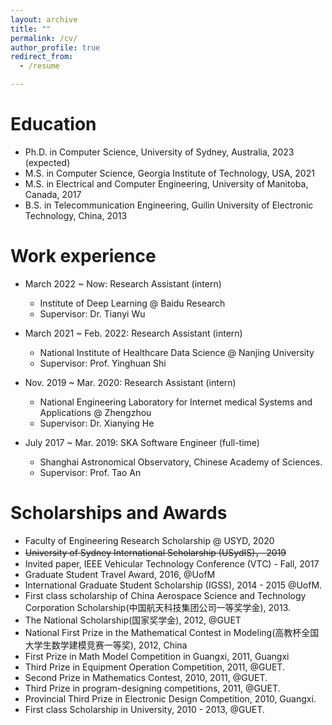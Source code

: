 ```yaml
---
layout: archive
title: ""
permalink: /cv/
author_profile: true
redirect_from:
  - /resume

---
```



Education
======
- Ph.D. in Computer Science, University of Sydney, Australia, 2023 (expected) 
- M.S. in Computer Science, Georgia Institute of Technology, USA, 2021
- M.S. in Electrical and Computer Engineering, University of Manitoba, Canada, 2017
- B.S. in Telecommunication Engineering, Guilin University of Electronic Technology, China, 2013

Work experience
======
- March 2022 ~ Now: Research Assistant (intern)
  * Institute of Deep Learning @ Baidu Research
  * Supervisor: Dr. Tianyi Wu

- March 2021 ~ Feb. 2022: Research Assistant (intern)
  * National Institute of Healthcare Data Science @ Nanjing University
  * Supervisor: Prof. Yinghuan Shi

* Nov. 2019 ~ Mar. 2020: Research Assistant (intern)
  * National Engineering Laboratory for Internet medical Systems and Applications @ Zhengzhou
  * Supervisor: Dr. Xianying He

* July 2017 ~ Mar. 2019: SKA Software Engineer (full-time)
  * Shanghai Astronomical Observatory, Chinese Academy of Sciences.
  * Supervisor: Prof. Tao An

Scholarships and Awards
======
- Faculty of Engineering Research Scholarship @ USYD, 2020
- ~~University of Sydney International Scholarship (USydIS)， 2019~~
- Invited paper, IEEE Vehicular Technology Conference (VTC) - Fall, 2017
- Graduate Student Travel Award, 2016, @UofM
- International Graduate Student Scholarship (IGSS), 2014 - 2015 @UofM.
- First class scholarship of China Aerospace Science and Technology Corporation Scholarship(中国航天科技集团公司一等奖学金), 2013.
- The National Scholarship(国家奖学金), 2012, @GUET
- National First Prize in the Mathematical Contest in Modeling(高教杯全国大学生数学建模竞赛一等奖), 2012, China
- First Prize in Math Model Competition in Guangxi, 2011, Guangxi
- Third Prize in Equipment Operation Competition, 2011, @GUET.
- Second Prize in Mathematics Contest, 2010, 2011,  @GUET.
- Third Prize in program-designing competitions, 2011, @GUET.
- Provincial Third Prize in Electronic Design Competition, 2010, Guangxi.
- First class Scholarship in University, 2010 - 2013, @GUET.

